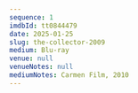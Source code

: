 ```yaml
---
sequence: 1
imdbId: tt0844479
date: 2025-01-25
slug: the-collector-2009
medium: Blu-ray
venue: null
venueNotes: null
mediumNotes: Carmen Film, 2010
---
```


